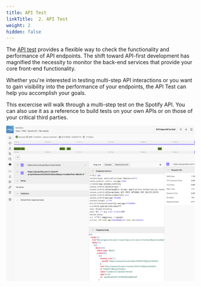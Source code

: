 ```yaml
---
title: API Test
linkTitle:  2. API Test
weight: 2
hidden: false
---
```


The [API test](https://docs.splunk.com/observability/en/synthetics/api-test/api-test.html) provides a flexible way to check the functionality and performance of API endpoints. The shift toward API-first development has magnified the necessity to monitor the back-end services that provide your core front-end functionality.

Whether you're interested in testing multi-step API interactions or you want to gain visibility into the performance of your endpoints, the API Test can help you accomplish your goals.

This excercise will walk through a multi-step test on the Spotify API. You can also use it as a reference to build tests on your own APIs or on those of your critical third parties.

![API test result](../_img/api-test-result.png)
